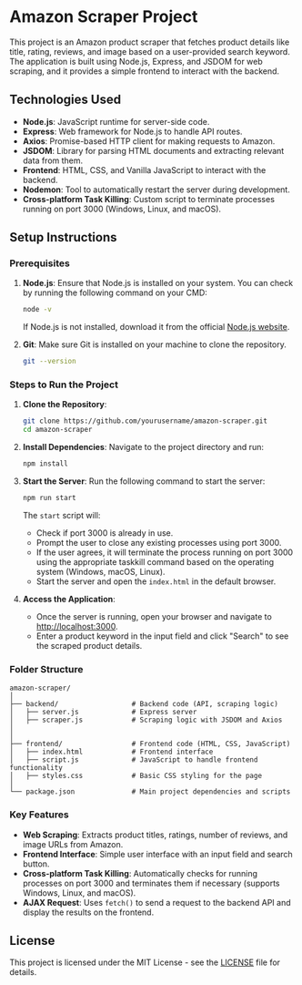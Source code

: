 # Amazon Scraper Project

This project is an Amazon product scraper that fetches product details like title, rating, reviews, and image based on a user-provided search keyword. The application is built using Node.js, Express, and JSDOM for web scraping, and it provides a simple frontend to interact with the backend.

## Technologies Used

- **Node.js**: JavaScript runtime for server-side code.
- **Express**: Web framework for Node.js to handle API routes.
- **Axios**: Promise-based HTTP client for making requests to Amazon.
- **JSDOM**: Library for parsing HTML documents and extracting relevant data from them.
- **Frontend**: HTML, CSS, and Vanilla JavaScript to interact with the backend.
- **Nodemon**: Tool to automatically restart the server during development.
- **Cross-platform Task Killing**: Custom script to terminate processes running on port 3000 (Windows, Linux, and macOS).

## Setup Instructions

### Prerequisites

1. **Node.js**: Ensure that Node.js is installed on your system. You can check by running the following command on your CMD:
    ```bash
    node -v
    ```
    If Node.js is not installed, download it from the official [Node.js website](https://nodejs.org/).

2. **Git**: Make sure Git is installed on your machine to clone the repository.
    ```bash
    git --version
    ```

### Steps to Run the Project

1. **Clone the Repository**:
    ```bash
    git clone https://github.com/yourusername/amazon-scraper.git
    cd amazon-scraper
    ```

2. **Install Dependencies**:
    Navigate to the project directory and run:
    ```bash
    npm install
    ```

3. **Start the Server**:
    Run the following command to start the server:
    ```bash
    npm run start
    ```

   The `start` script will:
   - Check if port 3000 is already in use.
   - Prompt the user to close any existing processes using port 3000.
   - If the user agrees, it will terminate the process running on port 3000 using the appropriate taskkill command based on the operating system (Windows, macOS, Linux).
   - Start the server and open the `index.html` in the default browser.

4. **Access the Application**:
    - Once the server is running, open your browser and navigate to [http://localhost:3000](http://localhost:3000).
    - Enter a product keyword in the input field and click "Search" to see the scraped product details.

### Folder Structure

```plaintext
amazon-scraper/
│
├── backend/                  # Backend code (API, scraping logic)
│   ├── server.js             # Express server
│   ├── scraper.js            # Scraping logic with JSDOM and Axios
│   
│
├── frontend/                 # Frontend code (HTML, CSS, JavaScript)
│   ├── index.html            # Frontend interface
│   ├── script.js             # JavaScript to handle frontend functionality
│   ├── styles.css            # Basic CSS styling for the page
│
└── package.json              # Main project dependencies and scripts
```

### Key Features

- **Web Scraping**: Extracts product titles, ratings, number of reviews, and image URLs from Amazon.
- **Frontend Interface**: Simple user interface with an input field and search button.
- **Cross-platform Task Killing**: Automatically checks for running processes on port 3000 and terminates them if necessary (supports Windows, Linux, and macOS).
- **AJAX Request**: Uses `fetch()` to send a request to the backend API and display the results on the frontend.


## License

This project is licensed under the MIT License - see the [LICENSE](LICENSE) file for details.

